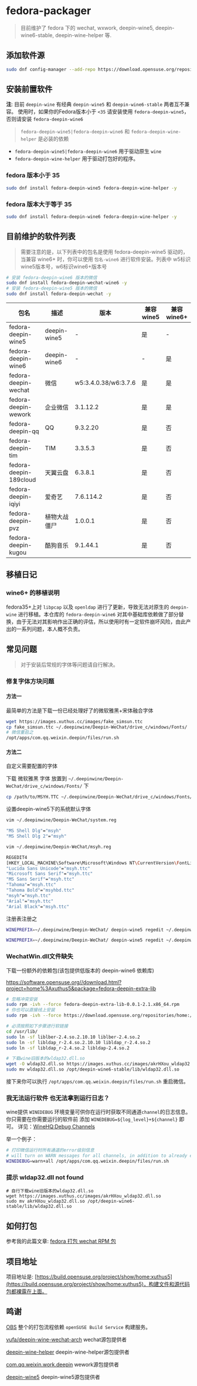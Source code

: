# fedora-packager

> 目前维护了 fedora 下的 wechat, wxwork, deepin-wine5, deepin-wine6-stable, deepin-wine-helper 等.

## 添加软件源

```bash
sudo dnf config-manager --add-repo https://download.opensuse.org/repositories/home:xuthus5/Fedora_$(rpm -E %fedora)/home:xuthus5.repo
```

## 安装前置软件

**注**: 目前 `deepin-wine` 有经典 `deepin-wine5` 和 `deepin-wine6-stable` 两者互不兼容。 使用时，如果你的Fedora版本小于 `<35` 请安装使用 `fedora-deepin-wine5`，否则请安装 `fedora-deepin-wine6`

> `fedora-deepin-wine5|fedora-deepin-wine6` 和 `fedora-deepin-wine-helper` 是必装的依赖

- `fedora-deepin-wine5|fedora-deepin-wine6` 用于驱动原生 `wine`
- `fedora-deepin-wine-helper` 用于驱动打包好的程序。

### fedora 版本小于 35

```bash
sudo dnf install fedora-deepin-wine5 fedora-deepin-wine-helper -y
```

### fedora 版本大于等于 35

```bash
sudo dnf install fedora-deepin-wine6 fedora-deepin-wine-helper -y
```

## 目前维护的软件列表

> 需要注意的是，以下列表中的包名是使用 fedora-deepin-wine5 驱动的，当兼容 wine6+ 时，你可以使用 `包名-wine6` 进行软件安装。列表中 w5标识wine5版本号，w6标识wine6+版本号

```bash
# 安装 fedora-deepin-wine6 版本的微信
sudo dnf install fedora-deepin-wechat-wine6 -y
# 安装 fedora-deepin-wine5 版本的微信
sudo dnf install fedora-deepin-wechat -y
```

| 包名                     | 描述           | 版本                   | 兼容wine5 | 兼容wine6+ |
| ---------------------- | ------------ | -------------------- | ------- | -------- |
| fedora-deepin-wine5    | deepin-wine5 | -                    | 是       | -        |
| fedora-deepin-wine6    | deepin-wine6 | -                    | -       | 是        |
| fedora-deepin-wechat   | 微信           | w5:3.4.0.38/w6:3.7.6 | 是       | 是        |
| fedora-deepin-wework   | 企业微信         | 3.1.12.2             | 是       | 是        |
| fedora-deepin-qq       | QQ           | 9.3.2.20             | 是       | 否        |
| fedora-deepin-tim      | TIM          | 3.3.5.3              | 是       | 否        |
| fedora-deepin-189cloud | 天翼云盘         | 6.3.8.1              | 是       | 否        |
| fedora-deepin-iqiyi    | 爱奇艺          | 7.6.114.2            | 是       | 否        |
| fedora-deepin-pvz      | 植物大战僵尸       | 1.0.0.1              | 是       | 否        |
| fedora-deepin-kugou    | 酷狗音乐         | 9.1.44.1             | 是       | 否        |

## 移植日记

### wine6+ 的移植说明

fedora35+上对 `libpcap` 以及 `openldap` 进行了更新，导致无法对原生的 `deepin-wine` 进行移植。本仓库的 `fedora-deepin-wine6` 对其中基础库依赖做了部分替换，由于无法对其影响作出正确的评估，所以使用时有一定软件崩坏风险，由此产出的一系列问题，本人概不负责。

## 常见问题

> 对于安装后常规的字体等问题请自行解决。

### 修复字体方块问题

#### 方法一

最简单的方法是下载一份已经处理好了的微软雅黑+宋体融合字体

```bash
wget https://images.xuthus.cc/images/fake_simsun.ttc
cp fake_simsun.ttc ~/.deepinwine/Deepin-WeChat/drive_c/windows/Fonts/
# 微信重启之
/opt/apps/com.qq.weixin.deepin/files/run.sh
```

#### 方法二

自定义需要配置的字体

下载 微软雅黑 字体 放置到 `~/.deepinwine/Deepin-WeChat/drive_c/windows/Fonts/` 下

```bash
cp /path/to/MSYH.TTC ~/.deepinwine/Deepin-WeChat/drive_c/windows/Fonts/msyh.ttc
```

设置deepin-wine5下的系统默认字体

```bash
vim ~/.deepinwine/Deepin-WeChat/system.reg

"MS Shell Dlg"="msyh"
"MS Shell Dlg 2"="msyh"

vim ~/.deepinwine/Deepin-WeChat/msyh.reg

REGEDIT4
[HKEY_LOCAL_MACHINE\Software\Microsoft\Windows NT\CurrentVersion\FontLink\SystemLink]
"Lucida Sans Unicode"="msyh.ttc"
"Microsoft Sans Serif"="msyh.ttc"
"MS Sans Serif"="msyh.ttc"
"Tahoma"="msyh.ttc"
"Tahoma Bold"="msyhbd.ttc"
"msyh"="msyh.ttc"
"Arial"="msyh.ttc"
"Arial Black"="msyh.ttc"
```

注册表注册之

```bash
WINEPREFIX=~/.deepinwine/Deepin-WeChat/ deepin-wine5 regedit ~/.deepinwine/Deepin-WeChat/system.reg

WINEPREFIX=~/.deepinwine/Deepin-WeChat/ deepin-wine5 regedit ~/.deepinwine/Deepin-WeChat/msyh.reg
```

### WechatWin.dll文件缺失

下载一份额外的依赖包(该包提供低版本的 deepin-wine6 依赖库)

https://software.opensuse.org//download.html?project=home%3Axuthus5&package=fedora-deepin-extra-lib

```bash
# 忽略冲突安装
sudo rpm -ivh --force fedora-deepin-extra-lib-0.0.1-2.1.x86_64.rpm
# 你也可以直接线上安装
sudo rpm -ivh --force https://download.opensuse.org/repositories/home:/xuthus5/Fedora_$(rpm -E %fedora)/x86_64/fedora-deepin-extra-lib-0.0.1-7.1.x86_64.rpm

# 必须按照如下步骤进行软链接
cd /usr/lib/
sudo ln -sf liblber-2.4.so.2.10.10 liblber-2.4.so.2
sudo ln -sf libldap_r-2.4.so.2.10.10 libldap_r-2.4.so.2
sudo ln -sf libldap_r-2.4.so.2 libldap-2.4.so.2

# 下载wine旧版本的wldap32.dll.so
wget -O wldap32.dll.so https://images.xuthus.cc/images/akrHXou_wldap32.dll.so
sudo mv wldap32.dll.so /opt/deepin-wine6-stable/lib/wldap32.dll.so
```

接下来你可以执行 `/opt/apps/com.qq.weixin.deepin/files/run.sh` 重启微信。

### 我无法运行软件 也无法拿到运行日志？

wine提供 `WINEDEBUG` 环境变量可供你在运行时获取不同通道`channel`的日志信息。
你只需要在你需要运行的软件前 添加 `WINEDEBUG=${log_level}+${channel}` 即可。
详见：[WineHQ:Debug Channels](https://wiki.winehq.org/Debug_Channels)

举一个例子：

```bash
# 打印微信运行时所有通道的error级别信息
# will turn on WARN messages for all channels, in addition to already enabled ERR and FIXME messages.
WINEDEBUG=warn+all /opt/apps/com.qq.weixin.deepin/files/run.sh
```

### 提示 wldap32.dll not found

```bsh
# 自行下载wine旧版本的wldap32.dll.so 
wget https://images.xuthus.cc/images/akrHXou_wldap32.dll.so
sudo mv akrHXou_wldap32.dll.so /opt/deepin-wine6-stable/lib/wldap32.dll.so
```

## 如何打包

参考我的此篇文章: [fedora 打包 wechat RPM 包](https://xuthus.cc/linux/fedora-packaged-wechat-rpm.html)

## 项目地址

项目地址是: [https://build.opensuse.org/project/show/home:xuthus5](https://build.opensuse.org/project/show/home:xuthus5)，构建文件和源代码包都裸露在上面。

## 鸣谢

[OBS](https://build.opensuse.org/) 整个的打包流程依赖 `openSUSE Build Service` 构建服务。

[vufa/deepin-wine-wechat-arch](https://github.com/vufa/deepin-wine-wechat-arch) wechat源包提供者

[deepin-wine-helper](https://aur.archlinux.org/packages/deepin-wine-helper/) deepin-wine-helper源包提供者

[com.qq.weixin.work.deepin](https://aur.archlinux.org/packages/com.qq.weixin.work.deepin/) wework源包提供者

[deepin-wine5](https://aur.archlinux.org/packages/deepin-wine5/) deepin-wine5源包提供者
